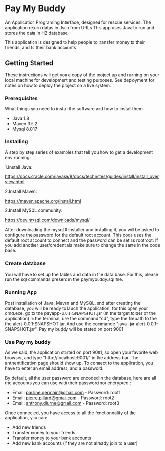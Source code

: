 # Pay My Buddy

An Application Programing Interface, designed for rescue services.
The application return datas in Json from URLs
This app uses Java to run and stores the data in H2 database.

This application is designed to help people to transfer money to their friends, and to their bank accounts

## Getting Started

These instructions will get you a copy of the project up and running on your local machine for development and testing purposes. See deployment for notes on how to deploy the project on a live system.

### Prerequisites

What things you need to install the software and how to install them

- Java 1.8
- Maven 3.6.2
- Mysql 8.0.17

### Installing

A step by step series of examples that tell you how to get a development env running:

1.Install Java:

https://docs.oracle.com/javase/8/docs/technotes/guides/install/install_overview.html

2.Install Maven:

https://maven.apache.org/install.html

2.Install MySQL community:

https://dev.mysql.com/downloads/mysql/

After downloading the mysql 8 installer and installing it, you will be asked to configure the password 
for the default root account. This code uses the default root account to connect and the password can 
be set as rootroot. If you add another user/credentials make sure to change the same in the code base.

### Create database

You will have to set up the tables and data in the data base. For this, please run the sql commands present in the paymybuddy.sql file.

### Running App

Post installation of Java,  Maven and MySQL, and after creating the database, you will be ready to lauch the application, for this open your cmd.exe, go to the payapp-0.0.1-SNAPSHOT.jar (In the target folder of the application)
In the terminal, use the command "cd", type the filepath to the the alert-0.0.1-SNAPSHOT.jar. And use the commande "java -jar alert-0.0.1-SNAPSHOT.jar". Pay my buddy will be stated on port 9001

### Use Pay my buddy

As we said, the application started on port 9001, so open your favorite web browser, and type "http://localhost:9001/" in the address bar. The anthentification page should show up.
To connect to the application, you have to enter an email address, and a password. 

By default, all the user password are encoded in the database, here are all the accounts you can use with their password not encrypted : 

- Email: pauline.germain@gmail.com - Password: root1
- Email: pierre.pillard@gmail.com - Password: root2
- Email: anthony.diurne@gmail.com - Password: root3


Once connected, you have access to all the fonctionnality of the application, you can:
- Add new friends
- Transfer money to your friends
- Transfer money to your bank accounts
- Add new bank accounts (if they are not already join to a user)

